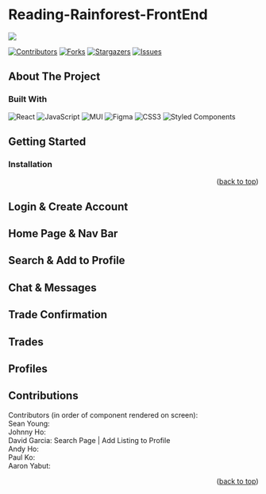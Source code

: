 # Reading-Rainforest-FrontEnd
<!-- Improved compatibility of back to top link: See: https://github.com/othneildrew/Best-README-Template/pull/73 -->
<a name="readme-top"></a>
<a href="https://github.com/Blue-Ocean-Slytherin/Reading-Rainforest-FrontEnd/">
  <img src="https://contrib.rocks/image?repo=Blue-Ocean-Slytherin/Reading-Rainforest-FrontEnd" />
</a>

<!-- PROJECT SHIELDS -->
<!--
*** I'm using markdown "reference style" links for readability.
*** Reference links are enclosed in brackets [ ] instead of parentheses ( ).
*** See the bottom of this document for the declaration of the reference variables
*** for contributors-url, forks-url, etc. This is an optional, concise syntax you may use.
*** https://www.markdownguide.org/basic-syntax/#reference-style-links
-->
[![Contributors][contributors-shield]][contributors-url]
[![Forks][forks-shield]][forks-url]
[![Stargazers][stars-shield]][stars-url]
[![Issues][issues-shield]][issues-url]

<!-- PROJECT LOGO -->


<!-- ABOUT THE PROJECT -->
## About The Project



### Built With

![React](https://img.shields.io/badge/react-%2320232a.svg?style=for-the-badge&logo=react&logoColor=%2361DAFB)  ![JavaScript](https://img.shields.io/badge/javascript-%23323330.svg?style=for-the-badge&logo=javascript&logoColor=%23F7DF1E) ![MUI](https://img.shields.io/badge/MUI-%230081CB.svg?style=for-the-badge&logo=mui&logoColor=white) ![Figma](https://img.shields.io/badge/figma-%23F24E1E.svg?style=for-the-badge&logo=figma&logoColor=white) ![CSS3](https://img.shields.io/badge/css3-%231572B6.svg?style=for-the-badge&logo=css3&logoColor=white)  ![Styled Components](https://img.shields.io/badge/styled--components-DB7093?style=for-the-badge&logo=styled-components&logoColor=white)


<!-- GETTING STARTED -->
## Getting Started

### Installation
   
<p align="right">(<a href="#readme-top">back to top</a>)</p>

<!-- Login & Create Account -->
## Login & Create Account

<!-- Home Page & Nav Bar -->
## Home Page & Nav Bar

<!-- Search & Add to Profile -->
## Search & Add to Profile

<!-- Chat & Messages -->
## Chat & Messages

<!-- Trade Confirmation -->
## Trade Confirmation

<!-- Trades -->
## Trades

<!-- Profiles -->
## Profiles

<!-- CONTRIBUTING -->
## Contributions

Contributors (in order of component rendered on screen):
<br />
Sean Young: 
<br />
Johnny Ho: 
<br />
David Garcia: Search Page | Add Listing to Profile
<br />
Andy Ho:
<br />
Paul Ko:
<br />
Aaron Yabut: 
<p align="right">(<a href="#readme-top">back to top</a>)</p>


<!-- MARKDOWN LINKS & IMAGES -->
<!-- https://www.markdownguide.org/basic-syntax/#reference-style-links -->
[contributors-shield]: https://img.shields.io/github/contributors/Blue-Ocean-Slytherin/Reading-Rainforest-FrontEnd.svg?style=for-the-badge
[contributors-url]: https://github.com/Blue-Ocean-Slytherin/Reading-Rainforest-FrontEnd/graphs/contributors
[forks-shield]: https://img.shields.io/github/forks/Blue-Ocean-Slytherin/Reading-Rainforest-FrontEnd.svg?style=for-the-badge
[forks-url]: https://github.com/github_username/repo_name/network/members
[stars-shield]: https://img.shields.io/github/stars/Blue-Ocean-Slytherin/Reading-Rainforest-FrontEnd.svg?style=for-the-badge
[stars-url]: https://github.com/Blue-Ocean-Slytherin/Reading-Rainforest-FrontEnd/stargazers
[issues-shield]: https://img.shields.io/github/issues/Blue-Ocean-Slytherin/Reading-Rainforest-FrontEnd.svg?style=for-the-badge
[issues-url]: https://github.com/Blue-Ocean-Slytherin/Reading-Rainforest-FrontEnd/issues
[license-shield]: https://img.shields.io/github/license/Blue-Ocean-Slytherin/Reading-Rainforest-FrontEnd.svg?style=for-the-badge
[license-url]: https://github.com/github_username/repo_name/blob/master/LICENSE.txt
[linkedin-shield]: https://img.shields.io/badge/-LinkedIn-black.svg?style=for-the-badge&logo=linkedin&colorB=555
[linkedin-url]: https://linkedin.com/in/linkedin_username
[product-screenshot]: images/screenshot.PNG
[Next.js]: https://img.shields.io/badge/next.js-000000?style=for-the-badge&logo=nextdotjs&logoColor=white
[Next-url]: https://nextjs.org/
[React.js]: https://img.shields.io/badge/React-20232A?style=for-the-badge&logo=react&logoColor=61DAFB
[React-url]: https://reactjs.org/
[Vue.js]: https://img.shields.io/badge/Vue.js-35495E?style=for-the-badge&logo=vuedotjs&logoColor=4FC08D
[Vue-url]: https://vuejs.org/
[Angular.io]: https://img.shields.io/badge/Angular-DD0031?style=for-the-badge&logo=angular&logoColor=white
[Angular-url]: https://angular.io/
[Svelte.dev]: https://img.shields.io/badge/Svelte-4A4A55?style=for-the-badge&logo=svelte&logoColor=FF3E00
[Svelte-url]: https://svelte.dev/
[Laravel.com]: https://img.shields.io/badge/Laravel-FF2D20?style=for-the-badge&logo=laravel&logoColor=white
[Laravel-url]: https://laravel.com
[Bootstrap.com]: https://img.shields.io/badge/Bootstrap-563D7C?style=for-the-badge&logo=bootstrap&logoColor=white
[Bootstrap-url]: https://getbootstrap.com
[JQuery.com]: https://img.shields.io/badge/jQuery-0769AD?style=for-the-badge&logo=jquery&logoColor=white
[JQuery-url]: https://jquery.com

